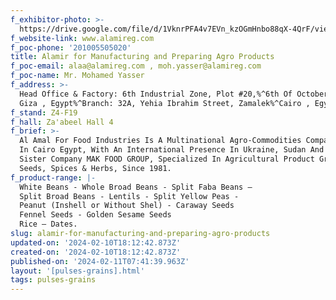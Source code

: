 ```yaml
---
f_exhibitor-photo: >-
  https://drive.google.com/file/d/1VknrPFA4v7EVn_kzOGmHnbo88qX-4QrF/view?usp=drive_link
f_website-link: www.alamireg.com
f_poc-phone: '201005505020'
title: Alamir for Manufacturing and Preparing Agro Products
f_poc-email: alaa@alamireg.com , moh.yasser@alamireg.com
f_poc-name: Mr. Mohamed Yasser
f_address: >-
  Head Office & Factory: 6th Industrial Zone, Plot #20,%^6th Of October City,
  Giza , Egypt%^Branch: 32A, Yehia Ibrahim Street, Zamalek%^Cairo , Egypt.%^
f_stand: Z4-F19
f_hall: Za'abeel Hall 4
f_brief: >-
  Al Amal For Food Industries Is A Multinational Agro-Commodities Company Based
  In Cairo Egypt, With An International Presence In Ukraine, Sudan And Dubai
  Sister Company MAK FOOD GROUP, Specialized In Agricultural Product Grains,
  Seeds, Spices & Herbs, Since 1981.
f_product-range: |-
  White Beans - Whole Broad Beans - Split Faba Beans –
  Split Broad Beans - Lentils - Split Yellow Peas - 
  Peanut (Inshell or Without Shel) - Caraway Seeds
  Fennel Seeds - Golden Sesame Seeds
  Rice – Dates.
slug: alamir-for-manufacturing-and-preparing-agro-products
updated-on: '2024-02-10T18:12:42.873Z'
created-on: '2024-02-10T18:12:42.873Z'
published-on: '2024-02-11T07:41:39.963Z'
layout: '[pulses-grains].html'
tags: pulses-grains
---
```



